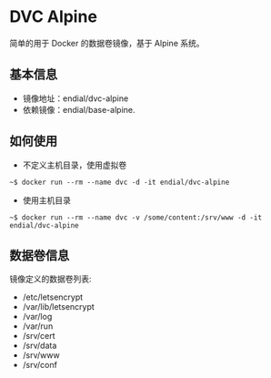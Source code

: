 # DVC Alpine

简单的用于 Docker 的数据卷镜像，基于 Alpine 系统。



## 基本信息

* 镜像地址：endial/dvc-alpine
* 依赖镜像：endial/base-alpine.



## 如何使用

* 不定义主机目录，使用虚拟卷

```
~$ docker run --rm --name dvc -d -it endial/dvc-alpine
```

* 使用主机目录

```
~$ docker run --rm --name dvc -v /some/content:/srv/www -d -it endial/dvc-alpine
```



## 数据卷信息

镜像定义的数据卷列表:

* /etc/letsencrypt 
* /var/lib/letsencrypt
* /var/log
* /var/run
* /srv/cert
* /srv/data
* /srv/www
* /srv/conf
